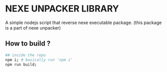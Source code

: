 # NEXE UNPACKER LIBRARY

A simple nodejs script that reverse nexe executable package. (this package is a part of nexe unpacker)

## How to build ?

```bash
## inside the repo
npm i; # basically run 'npm i'
npm run build;
```
